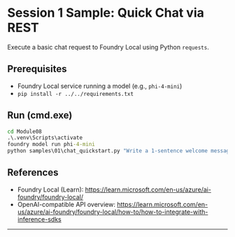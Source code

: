 <!--
CO_OP_TRANSLATOR_METADATA:
{
  "original_hash": "15ab280cc2acd8bbf545cc9a78a408bf",
  "translation_date": "2025-09-23T01:17:41+00:00",
  "source_file": "Module08/samples/01/README.md",
  "language_code": "en"
}
-->
# Session 1 Sample: Quick Chat via REST

Execute a basic chat request to Foundry Local using Python `requests`.

## Prerequisites
- Foundry Local service running a model (e.g., `phi-4-mini`)
- `pip install -r ../../requirements.txt`

## Run (cmd.exe)
```cmd
cd Module08
.\.venv\Scripts\activate
foundry model run phi-4-mini
python samples\01\chat_quickstart.py "Write a 1-sentence welcome message."
```

## References
- Foundry Local (Learn): https://learn.microsoft.com/en-us/azure/ai-foundry/foundry-local/
- OpenAI-compatible API overview: https://learn.microsoft.com/en-us/azure/ai-foundry/foundry-local/how-to/how-to-integrate-with-inference-sdks

---

